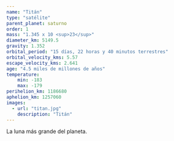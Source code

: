 ```yaml
---
name: "Titán"
type: "satélite"
parent_planet: saturno
order: 1
mass: "1.345 x 10 <sup>23</sup>"
diameter_km: 5149.5
gravity: 1.352
orbital_period: "15 días, 22 horas y 40 minutos terrestres"
orbital_velocity_kms: 5.57
escape_velocity_kms: 2.641
age: "4.5 miles de millones de años"
temperature:
    min: -183
    max: -179
perihelion_km: 1186680
aphelion_km: 1257060
images:
  - url: "titan.jpg"
    description: "Titán"
---
```


La luna más grande del planeta.